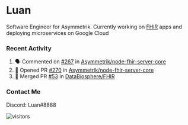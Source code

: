 # Luan

Software Engineer for Asymmetrik. Currently working on [FHIR](https://hl7.org/FHIR/) apps and deploying microservices on Google Cloud

### Recent Activity

<!--START_SECTION:activity-->
1. 🗣 Commented on [#267](https://github.com/Asymmetrik/node-fhir-server-core/issues/267) in [Asymmetrik/node-fhir-server-core](https://github.com/Asymmetrik/node-fhir-server-core)
2. 💪 Opened PR [#270](https://github.com/Asymmetrik/node-fhir-server-core/pull/270) in [Asymmetrik/node-fhir-server-core](https://github.com/Asymmetrik/node-fhir-server-core)
3. 🎉 Merged PR [#53](https://github.com/DataBiosphere/FHIR/pull/53) in [DataBiosphere/FHIR](https://github.com/DataBiosphere/FHIR)
<!--END_SECTION:activity-->

<!--START_SECTION:activity-->

### Contact Me

Discord: Luan#8888

![visitors](https://visitor-badge.glitch.me/badge?page_id=luan-asym.visitor-badge)
